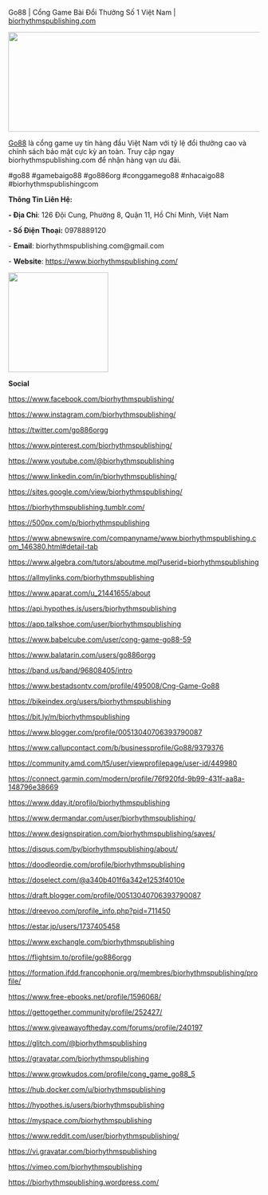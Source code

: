 <p><span data-sheets-root="1">Go88 | Cổng Game B&agrave;i Đổi Thưởng Số 1 Việt Nam | <a class="in-cell-link" href="http://biorhythmspublishing.com/" target="_blank">biorhythmspublishing.com</a></span></p>
<p><img src="https://pbs.twimg.com/profile_banners/1858318941455884288/1731908088/1500x500" alt="" width="600" height="200" /></p>
<p><a href="https://www.biorhythmspublishing.com/"><u>Go88</u></a>&nbsp;l&agrave; cổng game uy t&iacute;n h&agrave;ng đầu Việt Nam với tỷ lệ đổi thưởng cao v&agrave; ch&iacute;nh s&aacute;ch bảo mật cực kỳ an to&agrave;n. Truy cập ngay biorhythmspublishing.com để nhận h&agrave;ng vạn ưu đ&atilde;i.&nbsp;</p>
<p>#go88 #gamebaigo88 #go886org #conggamego88 #nhacaigo88 #biorhythmspublishingcom&nbsp;</p>
<p><strong><strong>Th&ocirc;ng Tin Li&ecirc;n Hệ:</strong></strong></p>
<p><strong><strong>- Địa Chỉ</strong></strong>: 126 Đội Cung, Phường 8, Quận 11, Hồ Ch&iacute; Minh, Việt Nam&nbsp;</p>
<p><strong><strong>- Số Điện Thoại:</strong></strong>&nbsp;0978889120&nbsp;</p>
<p>- <strong><strong>Email</strong></strong>: biorhythmspublishing.com@gmail.com&nbsp;</p>
<p>- <strong><strong>Website</strong></strong>: <a href="https://www.biorhythmspublishing.com/"><u>https://www.biorhythmspublishing.com/</u></a></p>
<p><strong><strong><img src="https://pbs.twimg.com/profile_images/1858319126693040128/ruQ97Wrv_400x400.jpg" alt="" width="200" height="200" /></strong></strong></p>
<p><strong><strong>Social&nbsp;</strong></strong></p>
<p><a href="https://www.facebook.com/biorhythmspublishing/"><u>https://www.facebook.com/biorhythmspublishing/</u></a></p>
<p><a href="https://www.instagram.com/biorhythmspublishing/"><u>https://www.instagram.com/biorhythmspublishing/</u></a></p>
<p><a href="https://twitter.com/go886orgg"><u>https://twitter.com/go886orgg</u></a></p>
<p><a href="https://www.pinterest.com/biorhythmspublishing/"><u>https://www.pinterest.com/biorhythmspublishing/</u></a></p>
<p><a href="https://www.youtube.com/@biorhythmspublishing"><u>https://www.youtube.com/@biorhythmspublishing</u></a></p>
<p><a href="https://www.linkedin.com/in/biorhythmspublishing/"><u>https://www.linkedin.com/in/biorhythmspublishing/</u></a></p>
<p><a href="https://sites.google.com/view/biorhythmspublishing/"><u>https://sites.google.com/view/biorhythmspublishing/</u></a></p>
<p><a href="https://biorhythmspublishing.tumblr.com/"><u>https://biorhythmspublishing.tumblr.com/</u></a></p>
<p><a href="https://500px.com/p/biorhythmspublishing"><u>https://500px.com/p/biorhythmspublishing</u></a></p>
<p><a href="#detail-tab"><u>https://www.abnewswire.com/companyname/www.biorhythmspublishing.com_146380.html#detail-tab</u></a></p>
<p><a href="https://www.algebra.com/tutors/aboutme.mpl?userid=biorhythmspublishing"><u>https://www.algebra.com/tutors/aboutme.mpl?userid=biorhythmspublishing</u></a></p>
<p><a href="https://allmylinks.com/biorhythmspublishing"><u>https://allmylinks.com/biorhythmspublishing</u></a></p>
<p><a href="https://www.aparat.com/u_21441655/about"><u>https://www.aparat.com/u_21441655/about</u></a></p>
<p><a href="https://api.hypothes.is/users/biorhythmspublishing"><u>https://api.hypothes.is/users/biorhythmspublishing</u></a></p>
<p><a href="https://app.talkshoe.com/user/biorhythmspublishing"><u>https://app.talkshoe.com/user/biorhythmspublishing</u></a></p>
<p><a href="https://www.babelcube.com/user/cong-game-go88-59"><u>https://www.babelcube.com/user/cong-game-go88-59</u></a></p>
<p><a href="https://www.balatarin.com/users/go886orgg"><u>https://www.balatarin.com/users/go886orgg</u></a></p>
<p><a href="https://band.us/band/96808405/intro"><u>https://band.us/band/96808405/intro</u></a></p>
<p><a href="https://www.bestadsontv.com/profile/495008/Cng-Game-Go88"><u>https://www.bestadsontv.com/profile/495008/Cng-Game-Go88</u></a></p>
<p><a href="https://bikeindex.org/users/biorhythmspublishing"><u>https://bikeindex.org/users/biorhythmspublishing</u></a></p>
<p><a href="https://bit.ly/m/biorhythmspublishing"><u>https://bit.ly/m/biorhythmspublishing</u></a></p>
<p><a href="https://www.blogger.com/profile/00513040706393790087"><u>https://www.blogger.com/profile/00513040706393790087</u></a></p>
<p><a href="https://www.callupcontact.com/b/businessprofile/Go88/9379376"><u>https://www.callupcontact.com/b/businessprofile/Go88/9379376</u></a></p>
<p><a href="https://community.amd.com/t5/user/viewprofilepage/user-id/449980"><u>https://community.amd.com/t5/user/viewprofilepage/user-id/449980</u></a></p>
<p><a href="https://connect.garmin.com/modern/profile/76f920fd-9b99-431f-aa8a-148796e38669"><u>https://connect.garmin.com/modern/profile/76f920fd-9b99-431f-aa8a-148796e38669</u></a></p>
<p><a href="https://www.dday.it/profilo/biorhythmspublishing"><u>https://www.dday.it/profilo/biorhythmspublishing</u></a></p>
<p><a href="https://www.dermandar.com/user/biorhythmspublishing/"><u>https://www.dermandar.com/user/biorhythmspublishing/</u></a></p>
<p><a href="https://www.designspiration.com/biorhythmspublishing/saves/"><u>https://www.designspiration.com/biorhythmspublishing/saves/</u></a></p>
<p><a href="https://disqus.com/by/biorhythmspublishing/about/"><u>https://disqus.com/by/biorhythmspublishing/about/</u></a></p>
<p><a href="https://doodleordie.com/profile/biorhythmspublishing"><u>https://doodleordie.com/profile/biorhythmspublishing</u></a></p>
<p><a href="https://doselect.com/@a340b401f6a342e1253f4010e"><u>https://doselect.com/@a340b401f6a342e1253f4010e</u></a></p>
<p><a href="https://draft.blogger.com/profile/00513040706393790087"><u>https://draft.blogger.com/profile/00513040706393790087</u></a></p>
<p><a href="https://dreevoo.com/profile_info.php?pid=711450"><u>https://dreevoo.com/profile_info.php?pid=711450</u></a></p>
<p><a href="https://estar.jp/users/1737405458"><u>https://estar.jp/users/1737405458</u></a></p>
<p><a href="https://www.exchangle.com/biorhythmspublishing"><u>https://www.exchangle.com/biorhythmspublishing</u></a></p>
<p><a href="https://flightsim.to/profile/go886orgg"><u>https://flightsim.to/profile/go886orgg</u></a></p>
<p><a href="https://formation.ifdd.francophonie.org/membres/biorhythmspublishing/profile/"><u>https://formation.ifdd.francophonie.org/membres/biorhythmspublishing/profile/</u></a></p>
<p><a href="https://www.free-ebooks.net/profile/1596068/"><u>https://www.free-ebooks.net/profile/1596068/</u></a></p>
<p><a href="https://gettogether.community/profile/252427/"><u>https://gettogether.community/profile/252427/</u></a></p>
<p><a href="https://www.giveawayoftheday.com/forums/profile/240197"><u>https://www.giveawayoftheday.com/forums/profile/240197</u></a></p>
<p><a href="https://glitch.com/@biorhythmspublishing"><u>https://glitch.com/@biorhythmspublishing</u></a></p>
<p><a href="https://gravatar.com/biorhythmspublishing"><u>https://gravatar.com/biorhythmspublishing</u></a></p>
<p><a href="https://www.growkudos.com/profile/cong_game_go88_5"><u>https://www.growkudos.com/profile/cong_game_go88_5</u></a></p>
<p><a href="https://hub.docker.com/u/biorhythmspublishing"><u>https://hub.docker.com/u/biorhythmspublishing</u></a></p>
<p><a href="https://hypothes.is/users/biorhythmspublishing"><u>https://hypothes.is/users/biorhythmspublishing</u></a></p>
<p><a href="https://myspace.com/biorhythmspublishing"><u>https://myspace.com/biorhythmspublishing</u></a></p>
<p><a href="https://www.reddit.com/user/biorhythmspublishing/"><u>https://www.reddit.com/user/biorhythmspublishing/</u></a></p>
<p><a href="https://vi.gravatar.com/biorhythmspublishing"><u>https://vi.gravatar.com/biorhythmspublishing</u></a></p>
<p><a href="https://vimeo.com/biorhythmspublishing"><u>https://vimeo.com/biorhythmspublishing</u></a></p>
<p><a href="https://biorhythmspublishing.wordpress.com/"><u>https://biorhythmspublishing.wordpress.com/</u></a></p>